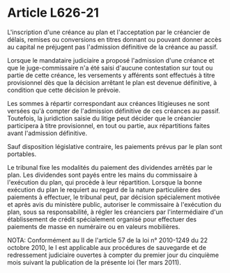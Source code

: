 # Article L626-21

L'inscription d'une créance au plan et l'acceptation par le créancier de délais, remises ou conversions en titres donnant ou pouvant donner accès au capital ne préjugent pas l'admission définitive de la créance au passif.

Lorsque le mandataire judiciaire a proposé l'admission d'une créance et que le juge-commissaire n'a été saisi d'aucune contestation sur tout ou partie de cette créance, les versements y afférents sont effectués à titre provisionnel dès que la décision arrêtant le plan est devenue définitive, à condition que cette décision le prévoie.

Les sommes à répartir correspondant aux créances litigieuses ne sont versées qu'à compter de l'admission définitive de ces créances au passif. Toutefois, la juridiction saisie du litige peut décider que le créancier participera à titre provisionnel, en tout ou partie, aux répartitions faites avant l'admission définitive.

Sauf disposition législative contraire, les paiements prévus par le plan sont portables.

Le tribunal fixe les modalités du paiement des dividendes arrêtés par le plan. Les dividendes sont payés entre les mains du commissaire à l'exécution du plan, qui procède à leur répartition. Lorsque la bonne exécution du plan le requiert au regard de la nature particulière des paiements à effectuer, le tribunal peut, par décision spécialement motivée et après avis du ministère public, autoriser le commissaire à l'exécution du plan, sous sa responsabilité, à régler les créanciers par l'intermédiaire d'un établissement de crédit spécialement organisé pour effectuer des paiements de masse en numéraire ou en valeurs mobilières.

NOTA:
Conformément au II de l'article 57 de la loi n° 2010-1249 du 22 octobre 2010, le I est applicable aux procédures de sauvegarde et de redressement judiciaire ouvertes à compter du premier jour du cinquième mois suivant la publication de la présente loi (1er mars 2011).
